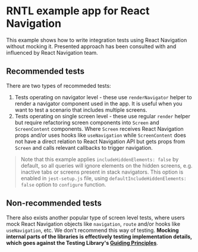 # RNTL example app for React Navigation

This example shows how to write integration tests using React Navigation without mocking it. Presented approach has been consulted with and influenced by React Navigation team.

## Recommended tests

There are two types of recommeded tests:
1. Tests operating on navigator level - these use `renderNavigator` helper to render a navigator component used in the app. It is useful when you want to test a scenario that includes multiple screens.
2. Tests operating on single screen level - these use regular `render` helper but require refactoring screen components into `Screen` and `ScreenContent` components. Where `Screen` receives React Navigation props and/or uses hooks like `useNavigation` while `ScreenContent` does not have a direct relation to React Navigation API but gets props from `Screen` and calls relevant callbacks to trigger navigation.

> Note that this example applies `includeHiddenElements: false` by default, so all queries will ignore elements on the hidden screens, e.g. inactive tabs or screens present in stack navigators. This option is enabled in `jest-setup.js` file, using `defaultIncludeHiddenElements: false` option to `configure` function.

## Non-recommended tests

There also exists another popular type of screen level tests, where users mock React Navigation objects like `navigation`, `route` and/or hooks like  `useNavigation`, etc. We don't recommend this way of testing. **Mocking internal parts of the libraries is effectively testing implementation details, which goes against the Testing Library's [Guiding Principles](https://testing-library.com/docs/guiding-principles/)**.

